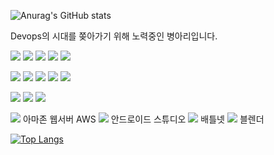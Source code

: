 
![Anurag's GitHub stats](https://github-readme-stats.vercel.app/api?username=Aldebalan&show_icons=true&theme=vue)

Devops의 시대를 쫒아가기 위해 노력중인 병아리입니다.

<img src="https://img.shields.io/badge/Linux-FCC624?style=for-the-badge&logo=Linux&logoColor=white"> <img src="https://img.shields.io/badge/Kali Linux-557C94?style=for-the-badge&logo=KaliLinux&logoColor=white"> <img src="https://img.shields.io/badge/Centos-262577?style=for-the-badge&logo=Centos&logoColor=white"> <img src="https://img.shields.io/badge/Ubuntu-E95420?style=for-the-badge&logo=Ubuntu&logoColor=white"> <img src="https://img.shields.io/badge/Docker-2496ED?style=for-the-badge&logo=Docker&logoColor=white">

<img src="https://img.shields.io/badge/Python-3776AB?style=for-the-badge&logo=Python&logoColor=white"> <img src="https://img.shields.io/badge/Java-007396?style=for-the-badge&logo=Java&logoColor=white"> <img src="https://img.shields.io/badge/JavaScript-F7DF1E?style=for-the-badge&logo=JavaScript&logoColor=white"> <img src="https://img.shields.io/badge/HTML5-E34F26?style=for-the-badge&logo=HTML5&logoColor=white"> <img src="https://img.shields.io/badge/CSS3-1572B6?style=for-the-badge&logo=CSS3&logoColor=white">

<img src="https://img.shields.io/badge/C-A8B9CC?style=for-the-badge&logo=C&logoColor=white"> <img src="https://img.shields.io/badge/Unreal Engine-0E1128?style=for-the-badge&logo=Unreal Engine&logoColor=white"> <img src="https://img.shields.io/badge/Unity-FFFFFF?style=for-the-badge&logo=Unity&logoColor=black">


<img src="https://img.shields.io/badge/Amazom AWS-232F3E?style=for-the-badge&logo=Amazon AWS&logoColor=black"> 아마존 웹서버 AWS
<img src="https://img.shields.io/badge/Android Studio-3DDC84?style=for-the-badge&logo=Android Studio&logoColor=black"> 안드로이드 스튜디오
<img src="https://img.shields.io/badge/Battle.net-148EFF?style=for-the-badge&logo=Battle.net&logoColor=black"> 배틀넷
<img src="https://img.shields.io/badge/Blender-F5792A?style=for-the-badge&logo=Blender&logoColor=black"> 블렌더









<!--
[![Hits](https://hits.seeyoufarm.com/api/count/incr/badge.svg?url=https%3A%2F%2Fgithub.com%2FAldebalan%2Fjava-study&count_bg=%2379C83D&title_bg=%23555555&icon=strava.svg&icon_color=%23E7E7E7&title=visiter&edge_flat=false)](https://hits.seeyoufarm.com)
위 코드는 방문자수 보여주는 코드
-->


[![Top Langs](https://github-readme-stats.vercel.app/api/top-langs/?username=Aldebalan&layout=compact)](https://github.com/anuraghazra/github-readme-stats)
